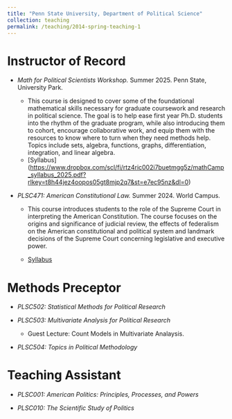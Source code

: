 ```yaml
---
title: "Penn State University, Department of Political Science"
collection: teaching
permalink: /teaching/2014-spring-teaching-1
---
```


Instructor of Record
======
* *Math for Political Scientists Workshop.* Summer 2025. Penn State, University Park.
  *  This course is designed to cover some of the foundational mathematical skills necessary for graduate coursework and research in political science. The goal is to help ease first year Ph.D. students into the rhythm of the graduate program, while also introducing them to cohort, encourage collaborative work, and equip them with the resources to know where to turn when they need methods help. Topics include sets, algebra, functions, graphs, differentiation, integration, and linear algebra.
  *  [Syllabus] (https://www.dropbox.com/scl/fi/rtz4ric002i7buetmgg5z/mathCamp_syllabus_2025.pdf?rlkey=t8h44jez4oopos05gt8mjp2q7&st=e7ec95nz&dl=0)

* *PLSC471: American Constitutional Law.* Summer 2024. World Campus.  

  * This course introduces students to the role of the Supreme Court in interpreting the American
Constitution. The course focuses on the origins and significance of judicial review, the effects of
federalism on the American constitutional and political system and landmark decisions of the
Supreme Court concerning legislative and executive power.

  * [Syllabus](https://www.dropbox.com/scl/fi/hfmi22buexh0sm9n7x3o6/PLSC471_Syllabus_SU2024.pdf?rlkey=ar3cv2oxgkh60fb19ebcw056w&st=vls7vxge&dl=0)

Methods Preceptor
======

* *PLSC502: Statistical Methods for Political Research*

* *PLSC503: Multivariate Analysis for Political Research*

  * Guest Lecture: Count Models in Multivariate Analaysis. 

* *PLSC504: Topics in Political Methodology*

Teaching Assistant
=====

* *PLSC001: American Politics: Principles, Processes, and Powers*

* *PLSC010: The Scientific Study of Politics*
